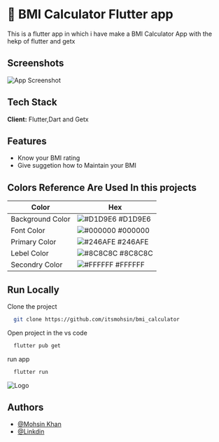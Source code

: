 
# 📙 BMI Calculator Flutter app 
This is a flutter app in which i have make a BMI Calculator App with the hekp of flutter and getx 
    




## Screenshots

![App Screenshot](https://blogger.googleusercontent.com/img/b/R29vZ2xl/AVvXsEgofXnj3h1-dGdqSKToVMz4lbAx9KjsK8A9_Zr9Zt3i7BGYsg5JB6gNSRDlrxNNsHCqRUEk1jFDVVdRelaeoZofbhJ4JHt3UBnknIe214khxgXkfNjT377f1BoZI1rCVJmhYP1UgtBJIf8olh4v9vub0q7-mEuNZLeKUWHPqQzp9bdTovfEXmioRiVq_S7Z/s10278/BMI.png)


## Tech Stack

**Client:** Flutter,Dart and Getx



## Features

- Know your BMI rating
- Give suggetion how to Maintain your BMI
## Colors Reference Are Used In this projects 

| Color             | Hex                                                                |
| ----------------- | ------------------------------------------------------------------ |
| Background Color | ![#D1D9E6](https://via.placeholder.com/10/FFFFFF?text=+) #D1D9E6 |
| Font Color | ![#000000](https://via.placeholder.com/10/000000?text=+) #000000 |
| Primary Color | ![#246AFE](https://via.placeholder.com/10/0057FF?text=+) #246AFE |
| Lebel Color | ![#8C8C8C](https://via.placeholder.com/10/6B6B6B?text=+) #8C8C8C |
| Secondry Color | ![#FFFFFF](https://via.placeholder.com/10/00C236?text=+) #FFFFFF |


## Run Locally

Clone the project

```bash
  git clone https://github.com/itsmohsin/bmi_calculator
```

Open project in the vs code

```bash
  flutter pub get
```

run app 

```bash
  flutter run
```


![Logo](https://blogger.googleusercontent.com/img/b/R29vZ2xl/AVvXsEjLiBr3uvk0ijbAHAm-cRybDFwnG1TzLfDe4y1kmFQNtXjK0pWh-ZqIOKZ-sPRK4kgMyFsOfLGufSrF7ibzfdLkFx7Ru2kcaZXM0dAjgCdnVWsLq1jAORpIaFzz0423MbxuxIu78vMf19cRfOsmH8qZJvsxSnHfByNju77X2oEXCUyJFUkerAwYq8TKpvFM/s2604/Frame%202.png)


## Authors

- [@Mohsin Khan](https://www.github.com/itsmohsin)
- [@Linkdin](https://www.linkedin.com/in/itsmohsin/)

